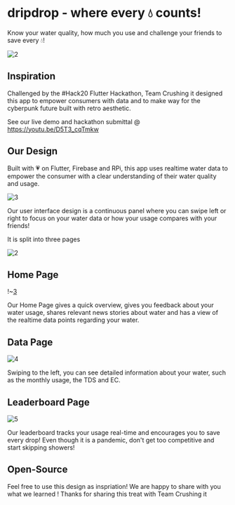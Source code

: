 # dripdrop - where every 💧 counts!

Know your water quality, how much you use and challenge your friends to save every 💧! 


![2](https://github.com/Team-Crushing-It/dripdrop/blob/master/assets/dripdropgif.gif)

## Inspiration

Challenged by the #Hack20 Flutter Hackathon, Team Crushing it designed this app to empower consumers with data and to make way for the cyberpunk future built with retro aesthetic. 

See our live demo and hackathon submittal @ https://youtu.be/D5T3_cqTmkw

## Our Design

Built with 💗  on Flutter, Firebase and RPi, this app uses realtime water data to empower the consumer with a clear understanding of their water quality and usage.

![3](/assets/explanation.png)

Our user interface design is a continuous panel where you can swipe left or right to focus on your water data or how your usage compares with your friends!

It is split into three pages

![2](/assets/presentation.png)

## Home Page
!~[3](/assets/homepage.png)

Our Home Page gives a quick overview, gives you feedback about your water usage, shares relevant news stories about water and has a view of the realtime data points regarding your water.

## Data Page

![4](/assets/Data.png)

Swiping to the left, you can see detailed information about your water, such as the monthly usage, the TDS and EC. 

## Leaderboard Page

![5](/assets/leaderboardpage.png)

Our leaderboard tracks your usage real-time and encourages you to save every drop! Even though it is a pandemic, don't get too competitive and start skipping showers!

## Open-Source

Feel free to use this design as inspriation! We are happy to share with you what we learned ! Thanks for sharing this treat with Team Crushing it
